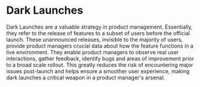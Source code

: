 # Dark Launches

Dark Launches are a valuable strategy in product management. Essentially, they refer to the release of features to a subset of users before the official launch. These unannounced releases, invisible to the majority of users, provide product managers crucial data about how the feature functions in a live environment. They enable product managers to observe real user interactions, gather feedback, identify bugs and areas of improvement prior to a broad scale rollout. This greatly reduces the risk of encountering major issues post-launch and helps ensure a smoother user experience, making dark launches a critical weapon in a product manager's arsenal.